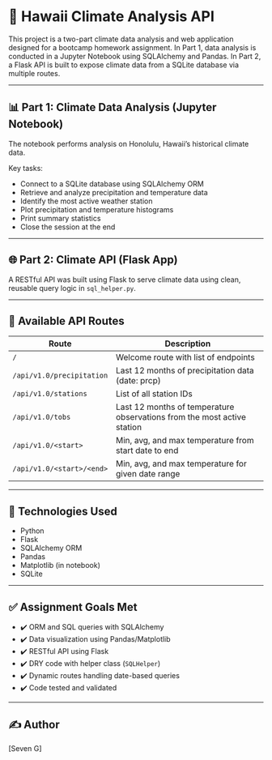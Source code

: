 # 🌴 Hawaii Climate Analysis API

This project is a two-part climate data analysis and web application designed for a bootcamp homework assignment. In Part 1, data analysis is conducted in a Jupyter Notebook using SQLAlchemy and Pandas. In Part 2, a Flask API is built to expose climate data from a SQLite database via multiple routes.

---

## 📊 Part 1: Climate Data Analysis (Jupyter Notebook)

The notebook performs analysis on Honolulu, Hawaii’s historical climate data.

Key tasks:
- Connect to a SQLite database using SQLAlchemy ORM
- Retrieve and analyze precipitation and temperature data
- Identify the most active weather station
- Plot precipitation and temperature histograms
- Print summary statistics
- Close the session at the end

---

## 🌐 Part 2: Climate API (Flask App)

A RESTful API was built using Flask to serve climate data using clean, reusable query logic in `sql_helper.py`.

---

## 🔗 Available API Routes

| Route | Description |
|-------|-------------|
| `/` | Welcome route with list of endpoints |
| `/api/v1.0/precipitation` | Last 12 months of precipitation data (date: prcp) |
| `/api/v1.0/stations` | List of all station IDs |
| `/api/v1.0/tobs` | Last 12 months of temperature observations from the most active station |
| `/api/v1.0/<start>` | Min, avg, and max temperature from start date to end |
| `/api/v1.0/<start>/<end>` | Min, avg, and max temperature for given date range |

---

## 🧠 Technologies Used

- Python  
- Flask  
- SQLAlchemy ORM  
- Pandas  
- Matplotlib (in notebook)  
- SQLite

---

## ✅ Assignment Goals Met

- ✔️ ORM and SQL queries with SQLAlchemy  
- ✔️ Data visualization using Pandas/Matplotlib  
- ✔️ RESTful API using Flask  
- ✔️ DRY code with helper class (`SQLHelper`)  
- ✔️ Dynamic routes handling date-based queries  
- ✔️ Code tested and validated

---

## ✍️ Author

[Seven G] 